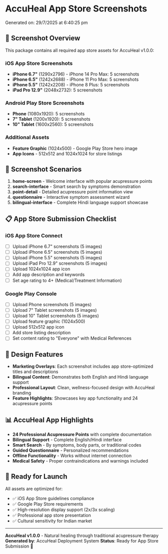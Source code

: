 # AccuHeal App Store Screenshots

Generated on: 29/7/2025 at 6:40:25 pm

## 📱 Screenshot Overview

This package contains all required app store assets for AccuHeal v1.0.0:

### iOS App Store Screenshots
- **iPhone 6.7"** (1290x2796) - iPhone 14 Pro Max: 5 screenshots
- **iPhone 6.5"** (1242x2688) - iPhone 11 Pro Max: 5 screenshots  
- **iPhone 5.5"** (1242x2208) - iPhone 8 Plus: 5 screenshots
- **iPad Pro 12.9"** (2048x2732): 5 screenshots

### Android Play Store Screenshots
- **Phone** (1080x1920): 5 screenshots
- **7" Tablet** (1200x1920): 5 screenshots
- **10" Tablet** (1600x2560): 5 screenshots

### Additional Assets
- **Feature Graphic** (1024x500) - Google Play Store hero image
- **App Icons** - 512x512 and 1024x1024 for store listings

## 🎯 Screenshot Scenarios

1. **home-screen** - Welcome interface with popular acupressure points
2. **search-interface** - Smart search by symptoms demonstration
3. **point-detail** - Detailed acupressure point information view
4. **questionnaire** - Interactive symptom assessment wizard
5. **bilingual-interface** - Complete Hindi language support showcase

## 📋 App Store Submission Checklist

### iOS App Store Connect
- [ ] Upload iPhone 6.7" screenshots (5 images)
- [ ] Upload iPhone 6.5" screenshots (5 images)  
- [ ] Upload iPhone 5.5" screenshots (5 images)
- [ ] Upload iPad Pro 12.9" screenshots (5 images)
- [ ] Upload 1024x1024 app icon
- [ ] Add app description and keywords
- [ ] Set age rating to 4+ (Medical/Treatment Information)

### Google Play Console
- [ ] Upload Phone screenshots (5 images)
- [ ] Upload 7" Tablet screenshots (5 images)
- [ ] Upload 10" Tablet screenshots (5 images)
- [ ] Upload feature graphic (1024x500)
- [ ] Upload 512x512 app icon
- [ ] Add store listing description
- [ ] Set content rating to "Everyone" with Medical References

## 🎨 Design Features

- **Marketing Overlays**: Each screenshot includes app store-optimized titles and descriptions
- **Bilingual Content**: Demonstrates both English and Hindi language support
- **Professional Layout**: Clean, wellness-focused design with AccuHeal branding
- **Feature Highlights**: Showcases key app functionality and 24 acupressure points

## 📊 AccuHeal App Highlights

- **24 Professional Acupressure Points** with complete documentation
- **Bilingual Support** - Complete English/Hindi interface
- **Smart Search** - By symptoms, body parts, or traditional codes
- **Guided Questionnaire** - Personalized recommendations
- **Offline Functionality** - Works without internet connection
- **Medical Safety** - Proper contraindications and warnings included

## 🚀 Ready for Launch

All assets are optimized for:
- ✅ iOS App Store guidelines compliance
- ✅ Google Play Store requirements
- ✅ High-resolution display support (2x/3x scaling)
- ✅ Professional app store presentation
- ✅ Cultural sensitivity for Indian market

---

**AccuHeal v1.0.0** - Natural healing through traditional acupressure therapy
**Generated by**: AccuHeal Deployment System
**Status**: Ready for App Store Submission 🎉
